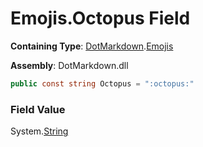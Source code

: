 # Emojis\.Octopus Field

**Containing Type**: [DotMarkdown](../../README.md)\.[Emojis](../README.md)

**Assembly**: DotMarkdown\.dll

```csharp
public const string Octopus = ":octopus:"
```

### Field Value

System\.[String](https://docs.microsoft.com/en-us/dotnet/api/system.string)